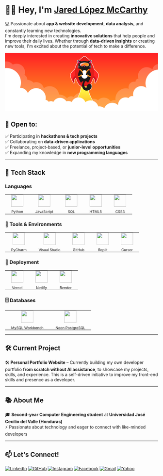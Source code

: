 # 👋🏽 Hey, I'm [Jared López McCarthy](https://github.com/JaredMcCarthy)

💻 Passionate about **app & website development**, **data analysis**, and constantly learning new technologies.  
I'm deeply interested in creating **innovative solutions** that help people and improve their daily lives. Whether through **data-driven insights** or creating new tools, I'm excited about the potential of tech to make a difference.

![Banner](https://raw.githubusercontent.com/JaredMcCarthy/JaredMcCarthy/main/githubbanner.png)
<!-- Asegúrate de subir la imagen a tu repo y nombrarla exactamente "banner.png" -->

## 🌟 Open to:  
✅ Participating in **hackathons & tech projects**  
✅ Collaborating on **data-driven applications**  
✅ Freelance, project-based, or **junior-level opportunities**  
✅ Expanding my knowledge in **new programming languages**

---
<h2>🚀 Tech Stack</h2>
<!-- Languages -->
<h3>Languages</h3>
<table>
  <tr>
    <td align="center" style="padding: 0 20px;">
      <img src="https://cdn.jsdelivr.net/gh/devicons/devicon/icons/python/python-original.svg" width="40" height="40"/><br/>
      <sub>Python</sub>
    </td>
    <td align="center" style="padding: 0 20px;">
      <img src="https://cdn.jsdelivr.net/gh/devicons/devicon/icons/javascript/javascript-original.svg" width="40" height="40"/><br/>
      <sub>JavaScript</sub>
    </td>
    <td align="center" style="padding: 0 20px;">
      <img src="https://cdn.jsdelivr.net/gh/devicons/devicon/icons/sqlite/sqlite-original.svg" width="40" height="40"/><br/>
      <sub>SQL</sub>
    </td>
    <td align="center" style="padding: 0 20px;">
      <img src="https://cdn.jsdelivr.net/gh/devicons/devicon/icons/html5/html5-original.svg" width="40" height="40"/><br/>
      <sub>HTML5</sub>
    </td>
    <td align="center" style="padding: 0 20px;">
      <img src="https://cdn.jsdelivr.net/gh/devicons/devicon/icons/css3/css3-original.svg" width="40" height="40"/><br/>
      <sub>CSS3</sub>
    </td>
  </tr>
</table>

<!-- Tools & Environments -->
<h3>🧰 Tools & Environments</h3>
<table>
  <tr>
    <td align="center" style="padding: 0 20px;">
      <img src="https://cdn.jsdelivr.net/gh/devicons/devicon/icons/pycharm/pycharm-plain.svg" width="40" height="40"/><br/>
      <sub>PyCharm</sub>
    </td>
    <td align="center" style="padding: 0 20px;">
      <img src="https://cdn.jsdelivr.net/gh/devicons/devicon/icons/visualstudio/visualstudio-plain.svg" width="40" height="40"/><br/>
      <sub>Visual Studio</sub>
    </td>
    <td align="center" style="padding: 0 20px;">
      <img src="https://cdn.jsdelivr.net/gh/devicons/devicon/icons/github/github-original.svg" width="40" height="40"/><br/>
      <sub>GitHub</sub>
    </td>
    <td align="center" style="padding: 0 20px;">
      <img src="https://cdn.jsdelivr.net/gh/devicons/devicon/icons/replit/replit-original.svg" width="40" height="40"/><br/>
      <sub>Replit</sub>
    </td>
    <td align="center" style="padding: 0 20px;">
      <img src="https://cursor.so/static/favicon/favicon-32x32.png" width="40" height="40"/><br/>
      <sub>Cursor</sub>
    </td>
  </tr>
</table>

<!-- Deployment -->
<h3>🚀 Deployment</h3>
<table>
  <tr>
    <td align="center" style="padding: 0 20px;">
      <img src="https://www.svgrepo.com/show/327408/logo-vercel.svg" width="40" height="40"/><br/>
      <sub>Vercel</sub>
    </td>
    <td align="center" style="padding: 0 20px;">
      <img src="https://www.vectorlogo.zone/logos/netlify/netlify-icon.svg" width="40" height="40"/><br/>
      <sub>Netlify</sub>
    </td>
    <td align="center" style="padding: 0 20px;">
      <img src="https://upload.wikimedia.org/wikipedia/commons/e/e9/Render_logo.svg" width="40" height="40"/><br/>
      <sub>Render</sub>
    </td>
  </tr>
</table>

<!-- Databases -->
<h3>🗄️ Databases</h3>
<table>
  <tr>
    <td align="center" style="padding: 0 20px;">
      <img src="https://upload.wikimedia.org/wikipedia/commons/8/8e/MySQL_logo.png" width="40" height="40"/><br/>
      <sub>MySQL Workbench</sub>
    </td>
    <td align="center" style="padding: 0 20px;">
      <img src="https://cdn.worldvectorlogo.com/logos/neon.svg" width="40" height="40"/><br/>
      <sub>Neon PostgreSQL</sub>
    </td>
  </tr>
</table>

---

## 🛠️ Current Project  
🛠️ **Personal Portfolio Website** – Currently building my own developer portfolio **from scratch without AI assistance**, to showcase my projects, skills, and experience. This is a self-driven initiative to improve my front-end skills and presence as a developer.

---

## 📚 About Me  
🎓 **Second-year Computer Engineering student** at **Universidad José Cecilio del Valle (Honduras)**  
⚡ Passionate about technology and eager to connect with like-minded developers  

---

## 📫 Let's Connect!

[![LinkedIn](https://img.shields.io/badge/LinkedIn-%230077B5.svg?style=for-the-badge&logo=linkedin&logoColor=white)](https://www.linkedin.com/in/jared-mccarthy-466386288) 
[![GitHub](https://img.shields.io/badge/GitHub-%23181717.svg?style=for-the-badge&logo=github&logoColor=white)](https://github.com/JaredMcCarthy) 
[![Instagram](https://img.shields.io/badge/Instagram-%23E4405F.svg?style=for-the-badge&logo=instagram&logoColor=white)](https://www.instagram.com/_jaredmccarthy) 
[![Facebook](https://img.shields.io/badge/Facebook-%231877F2.svg?style=for-the-badge&logo=facebook&logoColor=white)](https://www.facebook.com/share/1UKVcHmyu3) 
[![Gmail](https://img.shields.io/badge/Email-%23D14836.svg?style=for-the-badge&logo=gmail&logoColor=white)](mailto:jared.lopezmccarthy05@gmail.com) 
[![Yahoo](https://img.shields.io/badge/Yahoo%20Mail-%2354008B.svg?style=for-the-badge&logo=yahoo&logoColor=white)](mailto:jared.lopezdev@yahoo.com)
